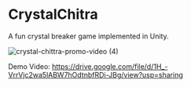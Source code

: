 # CrystalChitra
A fun crystal breaker game implemented in Unity.

![crystal-chittra-promo-video (4)](https://user-images.githubusercontent.com/47672527/83316507-2d296080-a1f4-11ea-931c-7caf950d351c.gif)

Demo Video:
https://drive.google.com/file/d/1H_-VrrVjc2wa5lABW7hOdtnbfRDi-JBg/view?usp=sharing
